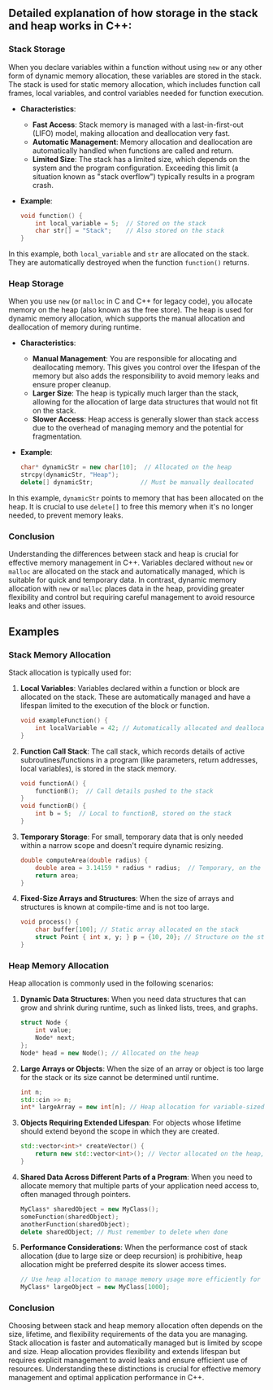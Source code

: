 ## Detailed explanation of how storage in the stack and heap works in C++:

### Stack Storage

When you declare variables within a function without using `new` or any other form of dynamic memory allocation, these variables are stored in the stack. The stack is used for static memory allocation, which includes function call frames, local variables, and control variables needed for function execution.

- **Characteristics**:

  - **Fast Access**: Stack memory is managed with a last-in-first-out (LIFO) model, making allocation and deallocation very fast.
  - **Automatic Management**: Memory allocation and deallocation are automatically handled when functions are called and return.
  - **Limited Size**: The stack has a limited size, which depends on the system and the program configuration. Exceeding this limit (a situation known as "stack overflow") typically results in a program crash.

- **Example**:
  ```cpp
  void function() {
      int local_variable = 5;  // Stored on the stack
      char str[] = "Stack";    // Also stored on the stack
  }
  ```

In this example, both `local_variable` and `str` are allocated on the stack. They are automatically destroyed when the function `function()` returns.

### Heap Storage

When you use `new` (or `malloc` in C and C++ for legacy code), you allocate memory on the heap (also known as the free store). The heap is used for dynamic memory allocation, which supports the manual allocation and deallocation of memory during runtime.

- **Characteristics**:

  - **Manual Management**: You are responsible for allocating and deallocating memory. This gives you control over the lifespan of the memory but also adds the responsibility to avoid memory leaks and ensure proper cleanup.
  - **Larger Size**: The heap is typically much larger than the stack, allowing for the allocation of large data structures that would not fit on the stack.
  - **Slower Access**: Heap access is generally slower than stack access due to the overhead of managing memory and the potential for fragmentation.

- **Example**:
  ```cpp
  char* dynamicStr = new char[10];  // Allocated on the heap
  strcpy(dynamicStr, "Heap");
  delete[] dynamicStr;             // Must be manually deallocated
  ```

In this example, `dynamicStr` points to memory that has been allocated on the heap. It is crucial to use `delete[]` to free this memory when it's no longer needed, to prevent memory leaks.

### Conclusion

Understanding the differences between stack and heap is crucial for effective memory management in C++. Variables declared without `new` or `malloc` are allocated on the stack and automatically managed, which is suitable for quick and temporary data. In contrast, dynamic memory allocation with `new` or `malloc` places data in the heap, providing greater flexibility and control but requiring careful management to avoid resource leaks and other issues.

## Examples

### Stack Memory Allocation

Stack allocation is typically used for:

1. **Local Variables**: Variables declared within a function or block are allocated on the stack. These are automatically managed and have a lifespan limited to the execution of the block or function.

   ```cpp
   void exampleFunction() {
       int localVariable = 42; // Automatically allocated and deallocated on the stack
   }
   ```

2. **Function Call Stack**: The call stack, which records details of active subroutines/functions in a program (like parameters, return addresses, local variables), is stored in the stack memory.

   ```cpp
   void functionA() {
       functionB();  // Call details pushed to the stack
   }
   void functionB() {
       int b = 5;  // Local to functionB, stored on the stack
   }
   ```

3. **Temporary Storage**: For small, temporary data that is only needed within a narrow scope and doesn't require dynamic resizing.

   ```cpp
   double computeArea(double radius) {
       double area = 3.14159 * radius * radius;  // Temporary, on the stack
       return area;
   }
   ```

4. **Fixed-Size Arrays and Structures**: When the size of arrays and structures is known at compile-time and is not too large.
   ```cpp
   void process() {
       char buffer[100]; // Static array allocated on the stack
       struct Point { int x, y; } p = {10, 20}; // Structure on the stack
   }
   ```

### Heap Memory Allocation

Heap allocation is commonly used in the following scenarios:

1. **Dynamic Data Structures**: When you need data structures that can grow and shrink during runtime, such as linked lists, trees, and graphs.

   ```cpp
   struct Node {
       int value;
       Node* next;
   };
   Node* head = new Node(); // Allocated on the heap
   ```

2. **Large Arrays or Objects**: When the size of an array or object is too large for the stack or its size cannot be determined until runtime.

   ```cpp
   int n;
   std::cin >> n;
   int* largeArray = new int[n]; // Heap allocation for variable-sized array
   ```

3. **Objects Requiring Extended Lifespan**: For objects whose lifetime should extend beyond the scope in which they are created.

   ```cpp
   std::vector<int>* createVector() {
       return new std::vector<int>(); // Vector allocated on the heap, can live beyond the scope
   }
   ```

4. **Shared Data Across Different Parts of a Program**: When you need to allocate memory that multiple parts of your application need access to, often managed through pointers.

   ```cpp
   MyClass* sharedObject = new MyClass();
   someFunction(sharedObject);
   anotherFunction(sharedObject);
   delete sharedObject; // Must remember to delete when done
   ```

5. **Performance Considerations**: When the performance cost of stack allocation (due to large size or deep recursion) is prohibitive, heap allocation might be preferred despite its slower access times.
   ```cpp
   // Use heap allocation to manage memory usage more efficiently for large data
   MyClass* largeObject = new MyClass[1000];
   ```

### Conclusion

Choosing between stack and heap memory allocation often depends on the size, lifetime, and flexibility requirements of the data you are managing. Stack allocation is faster and automatically managed but is limited by scope and size. Heap allocation provides flexibility and extends lifespan but requires explicit management to avoid leaks and ensure efficient use of resources. Understanding these distinctions is crucial for effective memory management and optimal application performance in C++.
